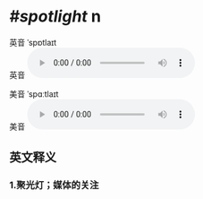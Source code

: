 # ***\#spotlight*** n
英音 ˈspɒtlaɪt  
英音
<audio src="./media/spotlight1_AAC.aac" controls="controls"></audio>

美音 ˈspɑːtlaɪt  
美音
<audio src="./media/spotlight2_AAC.aac" controls="controls"></audio>



  

英文释义
---
### 1.**聚光灯；媒体的关注**  


